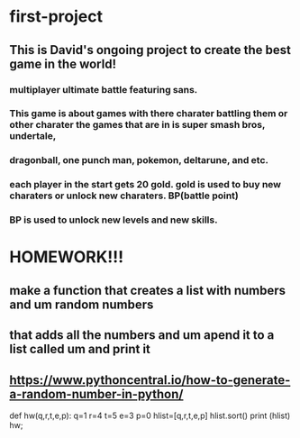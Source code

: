 # first-project

## This is David's ongoing project to create the best game in the world!


### multiplayer ultimate battle featuring sans. 
### This game is about games with there charater battling them or other charater the games that are in is super smash bros, undertale,

### dragonball, one punch man, pokemon, deltarune, and etc.
### each player in the start gets 20 gold. gold is used to buy new charaters or unlock new charaters. BP(battle point) 
### BP is used to unlock new levels and new skills.

# HOMEWORK!!!

## make a function that creates a list with numbers and um random numbers
## that adds all the numbers and um apend it to a list called um and print it
## https://www.pythoncentral.io/how-to-generate-a-random-number-in-python/
def hw(q,r,t,e,p):
    q=1
    r=4
    t=5
    e=3
    p=0
    hlist=[q,r,t,e,p]
    hlist.sort()
    print (hlist)
hw;

